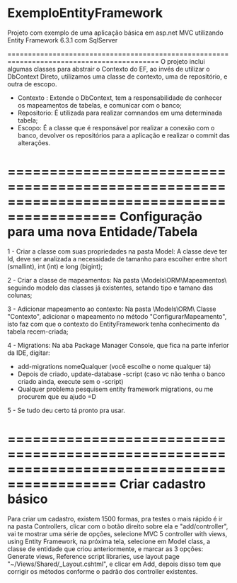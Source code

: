 # ExemploEntityFramework
Projeto com exemplo de uma aplicação básica em asp.net MVC utilizando Entity Framework 6.3.1 com SqlServer

===========================================================================================
O projeto inclui algumas classes para abstrair o Contexto do EF, ao invés de utilizar o DbContext Direto, utilizamos uma classe de contexto, uma de repositório, e outra de escopo. 

- Contexto : Extende o DbContext, tem a responsabilidade de conhecer os mapeamentos de tabelas, e comunicar com o banco;
- Repositorio: É utilizada para realizar comnandos em uma determinada tabela;
- Escopo: É a classe que é responsável por realizar a conexão com o banco, devolver os repositórios para a aplicação e realizar o commit das alterações.

===========================================================================================
Configuração para uma nova Entidade/Tabela
===========================================================================================

1 - Criar a classe com suas propriedades na pasta Model: A classe deve ter Id, deve ser analizada a necessidade de tamanho para escolher entre short (smallint), int (int) e long (bigint);
  
2 - Criar a classe de mapeamentos:  Na pasta \Models\ORM\Mapeamentos\ seguindo modelo das classes já existentes, setando tipo e tamano das colunas;

3 - Adicionar mapeamento ao contexto: Na pasta \Models\ORM\ Classe "Contexto", adicionar o mapeamento no método "ConfigurarMapeamento", isto faz com que o contexto do EntityFramework tenha conhecimento da tabela recem-criada;

4 - Migrations: Na aba Package Manager Console, que fica na parte inferior da IDE, digitar: 
 - add-migrations nomeQualquer (você escolhe o nome qualquer tá)
 - Depois de criado, update-database -script (caso vc não tenha o banco criado ainda, execute sem o -script)
 - Qualquer problema pesquisem entity framework migrations, ou me procurem que eu ajudo =D
 
5 - Se tudo deu certo tá pronto pra usar.

===========================================================================================
Criar cadastro básico
===========================================================================================

Para criar um cadastro, existem 1500 formas, pra testes o mais rápido é ir na pasta Controllers, clicar com o botão direito sobre ela e "add/controller", vai te mostrar uma série de opções, selecione MVC 5 controller with views, using Entity Framework, na próxima tela, selecione em Model class, a classe de entidade que criou anteriormente, e marcar as 3 opções: Generate views, Reference script libraries, use layout page "~/Views/Shared/_Layout.cshtml", e clicar em Add, depois disso tem que corrigir os métodos conforme o padrão dos controller existentes.
